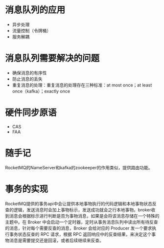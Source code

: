 # 消息队列的应用

* 异步处理
* 流量控制（令牌桶）
* 服务解耦

# 消息队列需要解决的问题

* 确保消息的有序性
* 防止消息的丢失
* 重复消息的处理：重复消息的处理存在三种标准：at most once；at least once（kafka）；exactly once

# 硬件同步原语

* CAS
* FAA

# 随手记

RocketMQ的NameServer和kafka的zookeeper的作用类似，提供路由功能。

# 事务的实现

RocketMQ提供的事务api中会让提供本地事物执行的代码逻辑和本地事物状态反查的逻辑，发送消息时会加上事物标示，发送成功就会之行本地事物。broker收到消息会根据标示进行判断是否为事物消息，如果是会将该消息存储在一个特殊的主题中。在 Broker 中会启动一个定时器，定时从事务消息队列中读出所有待反查的消息，针对每个需要反查的消息，Broker 会给对应的 Producer 发一个要求执行事务状态反查的 RPC 请求，根据 RPC 返回响应中的反查结果，来决定这个事物消息是需要提交还是回滚，或者后续继续来反查。